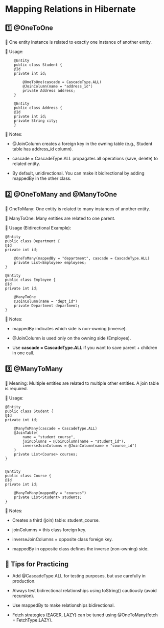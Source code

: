 # Mapping Relations in Hibernate
## 1️⃣ @OneToOne

🔹 One entity instance is related to exactly one instance of another entity.

🔹 Usage:
```
    @Entity
    public class Student {
    @Id
    private int id;
    
        @OneToOne(cascade = CascadeType.ALL)
        @JoinColumn(name = "address_id")
        private Address address;
    }
```

```
    @Entity
    public class Address {
    @Id
    private int id;
    private String city;
    }
```

🔹 Notes:
* @JoinColumn creates a foreign key in the owning table (e.g., Student table has address_id column). 


* cascade = CascadeType.ALL propagates all operations (save, delete) to related entity.
 

* By default, unidirectional. You can make it bidirectional by adding mappedBy in the other class.


## 2️⃣ @OneToMany and @ManyToOne

🔹 OneToMany: One entity is related to many instances of another entity.

🔹 ManyToOne: Many entities are related to one parent.

🔹 Usage (Bidirectional Example):
```
@Entity
public class Department {
@Id
private int id;

    @OneToMany(mappedBy = "department", cascade = CascadeType.ALL)
    private List<Employee> employees;
}
```
```
@Entity
public class Employee {
@Id
private int id;

    @ManyToOne
    @JoinColumn(name = "dept_id")
    private Department department;
}
```
🔹 Notes:
* mappedBy indicates which side is non-owning (inverse).


* @JoinColumn is used only on the owning side (Employee).


* Use **cascade = CascadeType.ALL**  if you want to save parent + children in one call.

## 3️⃣ @ManyToMany
🔹 Meaning:
Multiple entities are related to multiple other entities. A join table is required.

🔹 Usage:
```
@Entity
public class Student {
@Id
private int id;

    @ManyToMany(cascade = CascadeType.ALL)
    @JoinTable(
        name = "student_course",
        joinColumns = @JoinColumn(name = "student_id"),
        inverseJoinColumns = @JoinColumn(name = "course_id")
    )
    private List<Course> courses;
}
```
```

@Entity
public class Course {
@Id
private int id;

    @ManyToMany(mappedBy = "courses")
    private List<Student> students;
}
```
🔹 Notes:
* Creates a third (join) table: student_course.


* joinColumns = this class foreign key.

 
* inverseJoinColumns = opposite class foreign key.

 
* mappedBy in opposite class defines the inverse (non-owning) side.

 


## 🧪 Tips for Practicing

* Add @CascadeType.ALL for testing purposes, but use carefully in production.


* Always test bidirectional relationships using toString() cautiously (avoid recursion).


* Use mappedBy to make relationships bidirectional.


* Fetch strategies (EAGER, LAZY) can be tuned using @OneToMany(fetch = FetchType.LAZY).

